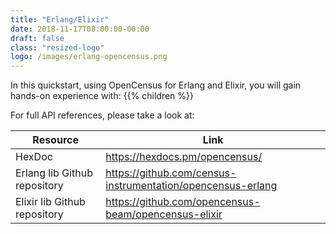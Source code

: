 ```yaml
---
title: "Erlang/Elixir"
date: 2018-11-17T08:00:00-00:00
draft: false
class: "resized-logo"
logo: /images/erlang-opencensus.png
---
```


In this quickstart, using OpenCensus for Erlang and Elixir, you will gain hands-on experience with:
{{% children %}}

For full API references, please take a look at:

Resource|Link
---|---
HexDoc|https://hexdocs.pm/opencensus/
Erlang lib Github repository|https://github.com/census-instrumentation/opencensus-erlang
Elixir lib Github repository|https://github.com/opencensus-beam/opencensus-elixir
